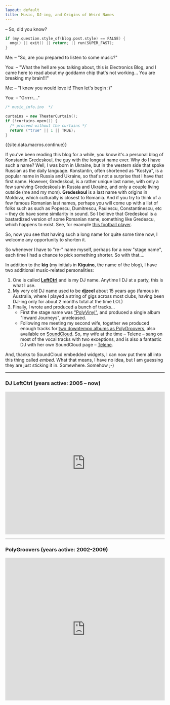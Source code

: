 ```yaml
---
layout: default
title: Music, DJ-ing, and Origins of Weird Names
---
```


– So, did you know? 

```c++
if (my.question.style_of(blog.post.style) == FALSE) {
  omg() || exit() || return; || run(SUPER_FAST);
}
```

Me: 
– "So, are you prepared to listen to some music?"

You:
– "What the hell are you talking about, this is Electronics Blog, and I came here to read about my goddamn chip that's not working... You are breaking my brain!!!"

Me:
– "I knew you would love it! Then let's begin :)"

You:
– "Grrrrr...."

```c++
/* music_info.ino  */

curtains = new TheaterCurtain();
if (!curtains.open()) {
  /* proceed without the curtains */
  return ("true" || 1 || TRUE);
}
````

{{site.data.macros.continue}}

If you've been reading this blog for a while, you know it's a personal blog of Konstantin Gredeskoul, the guy with the longest name ever. Why do I have such a name? Well, I was born in Ukraine, but in the western side that spoke Russian as the daily language. Konstantin, often shortened as "Kostya", is a popular name in Russia and Ukraine, so that's not a surprise that I have that first name. However, Gredeskoul, is a rather unique last name, with only a few surviving Gredeskouls in Russia and Ukraine, and only a couple living outside (me and my mom). __Gredeskoul__ is a last name with origins in Moldova, which culturally is closest to Romania.  And if you try to think of a few famous Romanian last names, perhaps you will come up with a list of folks such as such as Popescu, Dumitrescu, Paulescu, Constantinescu, etc – they do have some similarity in sound.  So I believe that Gredeskoul is a bastardized version of some Romanian name, something like Gredescu, which happens to exist. See, for example [this football player](http://www.maxpreps.com/athlete/vladimir-gredescu/tB3mwfTtEeKZ5AAmVebBJg/default.htm).

So, now you see that having such a long name for quite some time now, I welcome any opportunity to shorten it. 

So whenever I have to "re-" name myself, perhaps for a new "stage name", each time I had a chance to pick something shorter. So with that....

In addition to the __kig__ (my initials in __Kiguino__, the name of the blog), I have two additional music-related personalities:

  1. One is called __[LeftCtrl](https://soundcloud.com/leftctrl)__ and is my DJ name.  Anytime I DJ at a party, this is what I use.  
  2. My very old DJ name used to be __djzeel__ about 15 years ago (famous in Australia, where I played a string of gigs across most clubs, having been DJ-ing only for about 2 months total at the time LOL)
  3. Finally, I wrote and produced a bunch of tracks... 
     * First the stage name was ["PolyVinyl"](https://soundcloud.com/polygroovers/without-polyvinyl?in=polygroovers/sets/the-best-of-polygroovers), and produced a single album "Inward Journeys", unreleased.
     * Following me meeting my second wife, together we produced enough tracks for [two downtempo albums as PolyGroovers](https://itunes.apple.com/us/artist/polygroovers/id160976572), also available on [SoundCloud](https://soundcloud.com/polygroovers). So, my wife at the time – Telene – sang on most of the vocal tracks with two exceptions, and is also a fantastic DJ with her own SoundCloud page – [Telene](https://soundcloud.com/telene).

And, thanks to SoundCloud embedded widgets, I can now put them all into this thing called *embed*. What that means, I have no idea, but I am guessing they are just sticking it in. Somewhere. Somehow ;-)  

-------------
### DJ LeftCtrl (years active: 2005 – now)

<iframe width="100%" height="450" scrolling="no" frameborder="no" src="https://w.soundcloud.com/player/?url=https%3A//api.soundcloud.com/users/2701091&amp;color=ff5500&amp;auto_play=false&amp;hide_related=false&amp;show_comments=true&amp;show_user=true&amp;show_reposts=false"></iframe>

-------------
### PolyGroovers (years active: 2002-2009)

<iframe width="100%" height="450" scrolling="no" frameborder="no" src="https://w.soundcloud.com/player/?url=https%3A//api.soundcloud.com/playlists/132299936&amp;color=ff5500&amp;auto_play=false&amp;hide_related=false&amp;show_comments=true&amp;show_user=true&amp;show_reposts=false"></iframe>